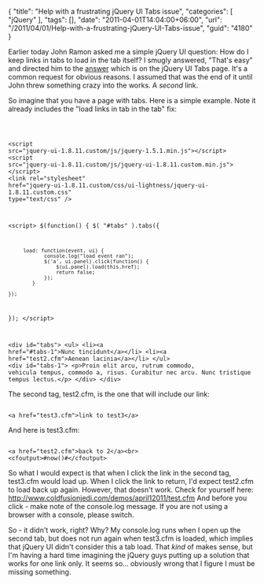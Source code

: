 {
	"title": "Help with a frustrating jQuery UI Tabs issue",
	"categories": [
		"jQuery"
	],
	"tags": [],
	"date": "2011-04-01T14:04:00+06:00",
	"url": "/2011/04/01/Help-with-a-frustrating-jQuery-UI-Tabs-issue",
	"guid": "4180"
}

Earlier today John Ramon asked me a simple jQuery UI question: How do I keep links in tabs to load in the tab itself? I smugly answered, "That's easy" and directed him to the <a href="http://jqueryui.com/demos/tabs/#...open_links_in_the_current_tab_instead_of_leaving_the_page">answer</a> which is on the jQuery UI Tabs page. It's a common request for obvious reasons. I assumed that was the end of it until John threw something crazy into the works. A <i>second</i> link.
<!--more-->
<p>

So imagine that you have a page with tabs. Here is a simple example. Note it already includes the "load links in tab in the tab" fix:

<p>

<code>

&lt;script src="jquery-ui-1.8.11.custom/js/jquery-1.5.1.min.js"&gt;&lt;/script&gt;
&lt;script src="jquery-ui-1.8.11.custom/js/jquery-ui-1.8.11.custom.min.js"&gt;&lt;/script&gt;
&lt;link rel="stylesheet" href="jquery-ui-1.8.11.custom/css/ui-lightness/jquery-ui-1.8.11.custom.css" type="text/css" /&gt;


&lt;script&gt;
$(function() {
	$( "#tabs" ).tabs({

		 load: function(event, ui) {
				console.log("load event ran");
		        $('a', ui.panel).click(function() {
		            $(ui.panel).load(this.href);
		            return false;
		        });
		    }

	});
		
});
&lt;/script&gt;

&lt;div id="tabs"&gt;
	&lt;ul&gt;
		&lt;li&gt;&lt;a href="#tabs-1"&gt;Nunc tincidunt&lt;/a&gt;&lt;/li&gt;
		&lt;li&gt;&lt;a href="test2.cfm"&gt;Aenean lacinia&lt;/a&gt;&lt;/li&gt;
	&lt;/ul&gt;
	&lt;div id="tabs-1"&gt;
		&lt;p&gt;Proin elit arcu, rutrum commodo, vehicula tempus, commodo a, risus. Curabitur nec arcu. Nunc tristique tempus lectus.&lt;/p&gt;
	&lt;/div&gt;
&lt;/div&gt;
</code>

<p>

The second tag, test2.cfm, is the one that will include our link:

<p>

<code>
&lt;a href="test3.cfm"&gt;link to test3&lt;/a&gt;
</code>

<p>

And here is test3.cfm:

<p>

<code>
&lt;a href="test2.cfm"&gt;back to 2&lt;/a&gt;&lt;br&gt;
&lt;cfoutput&gt;#now()#&lt;/cfoutput&gt;
</code>

<p>

So what I would expect is that when I click the link in the second tag, test3.cfm would load up. When I click the link to return, I'd expect test2.cfm to load back up again. However, that doesn't work. Check for yourself here: <a href="http://www.raymondcamden.com/demos/april12011/test.cfm">http://www.coldfusionjedi.com/demos/april12011/test.cfm</a> And before you click - make note of the console.log message. If you are not using a browser with a console, please switch. 

<p>

So - it didn't work, right? Why? My console.log runs when I open up the second tab, but does not run again when test3.cfm is loaded, which implies that jQuery UI didn't consider this a tab load. That <i>kind</i> of makes sense, but I'm having a hard time imagining the jQuery guys putting up a solution that works for one link only. It seems so... obviously wrong that I figure I must be missing something.